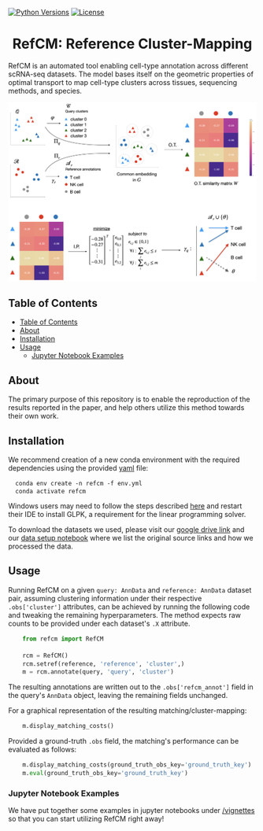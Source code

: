 [![Python Versions](https://img.shields.io/badge/python-3.11-blue)](https://pypi.org/project/alpaca-py)
[![License](https://img.shields.io/badge/License-BSD%203--Clause-blue.svg)](https://opensource.org/licenses/BSD-3-Clause)

<center> <h1>RefCM: Reference Cluster-Mapping</h1> </center>


RefCM is an automated tool enabling cell-type annotation across different scRNA-seq datasets. The model bases itself on the geometric properties of optimal transport to map cell-type clusters across tissues, sequencing methods, and species.

![overview](/vignettes/overview.jpeg)

## Table of Contents
- [Table of Contents](#table-of-contents)
- [About ](#about-)
- [Installation ](#installation-)
- [Usage ](#usage-)
  - [Jupyter Notebook Examples ](#jupyter-notebook-examples-)
<!-- ## Documentation <a name="documentation"></a> -->

## About <a name="about"></a>

The primary purpose of this repository is to enable the reproduction of the results reported in the paper, and help others utilize this method towards their own work.


## Installation <a name="installation"></a>

We recommend creation of a new conda environment with the required dependencies using the provided [yaml](./env.yml) file:

```shell
  conda env create -n refcm -f env.yml
  conda activate refcm
```

Windows users may need to follow the steps described [here](https://stackoverflow.com/questions/17513666/installing-glpk-gnu-linear-programming-kit-on-windows) and restart their IDE to install GLPK, a requirement for the linear programming solver.

To download the datasets we used, please visit our [google drive link](https://drive.google.com/drive/folders/1fWWaxBLUdacBT9r-1CymdyRICMPStvBJ?usp=share_link) and our [data setup notebook](./data/setup.ipynb) where we list the original source links and how we processed the data.


## Usage <a name="usage"></a>

Running RefCM on a given `query: AnnData` and `reference: AnnData` dataset pair, assuming clustering information under their respective `.obs['cluster']` attributes, can be achieved by running the following code and tweaking the remaining hyperparameters. The method expects raw counts to be provided under each dataset's `.X` attribute.

```python
    from refcm import RefCM
    
    rcm = RefCM()
    rcm.setref(reference, 'reference', 'cluster',)
    m = rcm.annotate(query, 'query', 'cluster')
```

The resulting annotations are written out to the `.obs['refcm_annot']` field in the query's `AnnData` object, leaving the remaining fields unchanged.

For a graphical representation of the resulting matching/cluster-mapping:

```python
    m.display_matching_costs()
```

Provided a ground-truth `.obs` field, the matching's performance can be evaluated as follows:

```python
    m.display_matching_costs(ground_truth_obs_key='ground_truth_key')
    m.eval(ground_truth_obs_key='ground_truth_key')
```


### Jupyter Notebook Examples <a name="notebook-examples"></a>

We have put together some examples in jupyter notebooks under [/vignettes](./experiments/) so that you can start utilizing RefCM right away!


